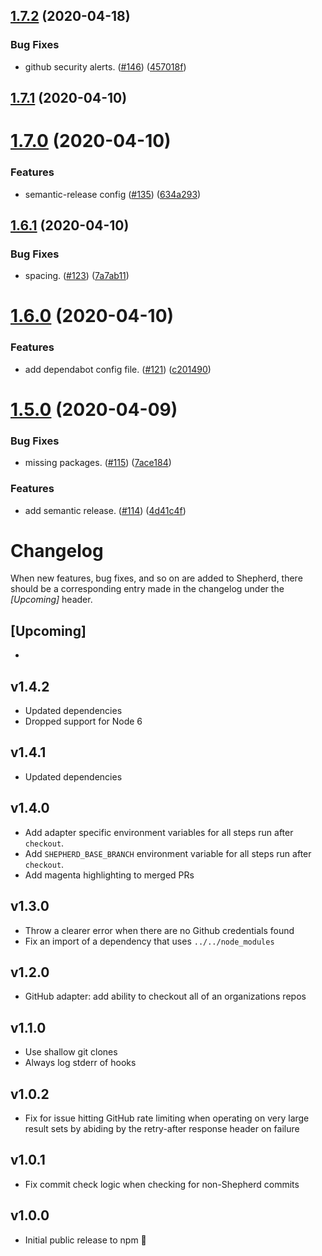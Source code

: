 ## [1.7.2](https://github.com/NerdWalletOSS/shepherd/compare/v1.7.1...v1.7.2) (2020-04-18)


### Bug Fixes

* github security alerts. ([#146](https://github.com/NerdWalletOSS/shepherd/issues/146)) ([457018f](https://github.com/NerdWalletOSS/shepherd/commit/457018f12bd7bc97c8b648299a0aabda72bf5669))

## [1.7.1](https://github.com/NerdWalletOSS/shepherd/compare/v1.7.0...v1.7.1) (2020-04-10)

# [1.7.0](https://github.com/NerdWalletOSS/shepherd/compare/v1.6.1...v1.7.0) (2020-04-10)


### Features

* semantic-release config ([#135](https://github.com/NerdWalletOSS/shepherd/issues/135)) ([634a293](https://github.com/NerdWalletOSS/shepherd/commit/634a29371fbf22b2a9302916156eb39d59ebbd42))

## [1.6.1](https://github.com/NerdWalletOSS/shepherd/compare/v1.6.0...v1.6.1) (2020-04-10)


### Bug Fixes

* spacing. ([#123](https://github.com/NerdWalletOSS/shepherd/issues/123)) ([7a7ab11](https://github.com/NerdWalletOSS/shepherd/commit/7a7ab113b249f4f0fcf3b8f853829d699a306236))

# [1.6.0](https://github.com/NerdWalletOSS/shepherd/compare/v1.5.0...v1.6.0) (2020-04-10)


### Features

* add dependabot config file. ([#121](https://github.com/NerdWalletOSS/shepherd/issues/121)) ([c201490](https://github.com/NerdWalletOSS/shepherd/commit/c201490ca293967517bd8f7d99eccb8c3bd11027))

# [1.5.0](https://github.com/NerdWalletOSS/shepherd/compare/v1.4.2...v1.5.0) (2020-04-09)


### Bug Fixes

* missing packages. ([#115](https://github.com/NerdWalletOSS/shepherd/issues/115)) ([7ace184](https://github.com/NerdWalletOSS/shepherd/commit/7ace184dfa116ebcb9dce2d99b50a60bbd659f30))


### Features

* add semantic release. ([#114](https://github.com/NerdWalletOSS/shepherd/issues/114)) ([4d41c4f](https://github.com/NerdWalletOSS/shepherd/commit/4d41c4f6625125a258fca2e1aa3bfa4c9df543f4))

# Changelog

When new features, bug fixes, and so on are added to Shepherd, there should be a corresponding entry made in the changelog under the *[Upcoming]* header.

## [Upcoming]
*

## v1.4.2
* Updated dependencies
* Dropped support for Node 6

## v1.4.1
* Updated dependencies

## v1.4.0

* Add adapter specific environment variables for all steps run after `checkout`.
* Add `SHEPHERD_BASE_BRANCH` environment variable for all steps run after `checkout`.
* Add magenta highlighting to merged PRs

## v1.3.0

* Throw a clearer error when there are no Github credentials found
* Fix an import of a dependency that uses `../../node_modules`

## v1.2.0

* GitHub adapter: add ability to checkout all of an organizations repos

## v1.1.0

* Use shallow git clones
* Always log stderr of hooks

## v1.0.2

* Fix for issue hitting GitHub rate limiting when operating on very large result sets by abiding by
the retry-after response header on failure

## v1.0.1

* Fix commit check logic when checking for non-Shepherd commits

## v1.0.0

* Initial public release to npm :tada:
